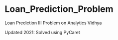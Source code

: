 # Loan_Prediction_Problem
Loan Prediction III Problem on Analytics Vidhya

Updated 2021: Solved using PyCaret

